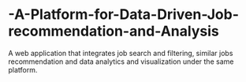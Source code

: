 # -A-Platform-for-Data-Driven-Job-recommendation-and-Analysis
A web application that integrates job search and filtering, similar jobs recommendation and data analytics and visualization under the same platform.
